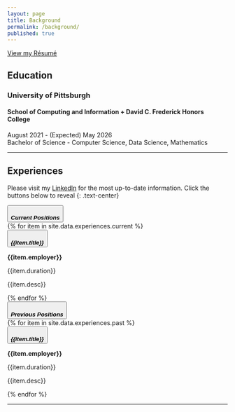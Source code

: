 ```yaml
---
layout: page
title: Background
permalink: /background/
published: true
---
```


<div class="text-center"><a class="btn btn-outline-dark" href="{{ '/assets/Resume.pdf' | prepend: site.baseurl }}">View my Résumé</a></div>

## Education

### <i class="pitt-icon"></i>University of Pittsburgh

#### School of Computing and Information + David C. Frederick Honors College

August 2021 - (Expected) May 2026  
Bachelor of Science - Computer Science, Data Science, Mathematics

---

## Experiences

<style>
  h5{margin-bottom: 0 !important;}
</style>

Please visit my [LinkedIn](https://linkedin.com/in/kimshinwoo) for the most up-to-date information. Click the buttons below to reveal
{: .text-center}

<div class="accordion accordion-flush border mb-0" id="accordionExperiences">
  <div class="accordion-item">
    <div class="accordion-header">
      <button
        class="accordion-button collapsed"
        type="button"
        data-bs-toggle="collapse"
        data-bs-target="#currentPositions"
        aria-expanded="false"
        aria-controls="currentPositions"
      >
        <h5>Current Positions</h5>
      </button>
    </div>
    <div
      id="currentPositions"
      class="accordion-collapse collapse"
      aria-labelledby="currentPositions"
    >
      <div class="accordion-body">
        <div class="accordion accordion-flush mb-0" id="currPos">
          {% for item in site.data.experiences.current %}
          <div class="accordion-item accordion-header">
            <button
              class="accordion-button collapsed"
              type="button"
              data-bs-toggle="collapse"
              data-bs-target="#collapse{{item.id}}"
              aria-expanded="false"
              aria-controls="collapse{{item.id}}"
            >
              <h5>{{item.title}}</h5>
            </button>
          </div>
          <div
            id="collapse{{item.id}}"
            class="accordion-collapse collapse"
            aria-labelledby="Acc_{{item.id}}"
          >
            <div class="accordion-body">
              <div class="d-flex flex-column justify-content-between mb-3">
                <div class="d-md-flex justify-content-between mb-3">
                  <div class="flex-grow-1">
                    <p class="subheading mb-1">
                      <strong markdown="1">{{item.employer}}</strong>
                    </p>
                  </div>
                  <div class="flex-shrink-0">
                    <span class="text-primary">{{item.duration}}</span>
                  </div>
                </div>
                <p class="mb-0" markdown="1">{{item.desc}}</p>
              </div>
            </div>
          </div>
          {% endfor %}
        </div>
      </div>
    </div>
  </div>
  <div class="accordion-item">
    <div class="accordion-header">
      <button
        class="accordion-button collapsed"
        type="button"
        data-bs-toggle="collapse"
        data-bs-target="#previousPositions"
        aria-expanded="false"
        aria-controls="previousPositions"
      >
        <h5>Previous Positions</h5>
      </button>
    </div>
    <div
      id="previousPositions"
      class="accordion-collapse collapse"
      aria-labelledby="previousPositions"
    >
      <div class="accordion-body">
        <div class="accordion accordion-flush mb-0" id="prevPos">
            {% for item in site.data.experiences.past %}
            <div class="accordion-item accordion-header">
              <button
                class="accordion-button collapsed"
                type="button"
                data-bs-toggle="collapse"
                data-bs-target="#collapse{{item.id}}"
                aria-expanded="false"
                aria-controls="collapse{{item.id}}"
              >
                <h5>{{item.title}}</h5>
              </button>
            </div>
            <div
              id="collapse{{item.id}}"
              class="accordion-collapse collapse"
              aria-labelledby="Acc_{{item.id}}"
            >
              <div class="accordion-body">
                <div class="d-flex flex-column justify-content-between mb-3">
                  <div class="d-md-flex justify-content-between mb-3">
                    <div class="flex-grow-1">
                      <p class="subheading mb-1">
                        <strong markdown="1">{{item.employer}}</strong>
                      </p>
                    </div>
                    <div class="flex-shrink-0">
                      <span class="text-primary">{{item.duration}}</span>
                    </div>
                  </div>
                  <p class="mb-0" markdown="1">{{item.desc}}</p>
                </div>
              </div>
            </div>
            {% endfor %}
          </div>
      </div>
    </div>
  </div>
</div>

---

<link rel="stylesheet" href='{{"/assets/icons.css" | absolute_url }}'>
